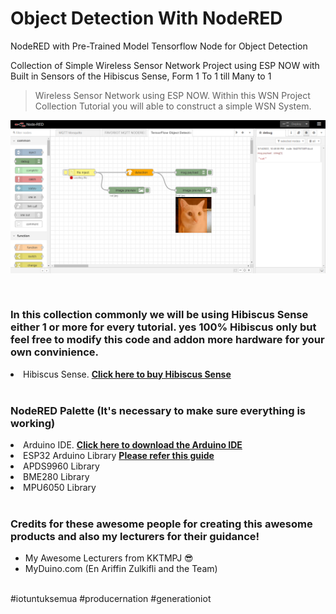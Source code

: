 # Object Detection With NodeRED
NodeRED with Pre-Trained Model Tensorflow Node for Object Detection

Collection of Simple Wireless Sensor Network Project using ESP NOW with Built in Sensors of the Hibiscus Sense, Form 1 To 1 till Many to 1

>Wireless Sensor Network using ESP NOW. Within this WSN Project Collection Tutorial you will able to construct a simple WSN System.
  <p align="center"><img src="https://github.com/Coderakid01/Medias/blob/main/nodered1.PNG" width="900"></a></p>
  
  </br>
  
   <h3>In this collection commonly we will be using Hibiscus Sense either 1 or more for every tutorial. yes 100% Hibiscus only but feel free to modify this code and addon more hardware for your own convinience.</h3>
  <li>Hibiscus Sense. <b><a href="https://myduino.com/product/myd-036/" target="_blank"> Click here to buy Hibiscus Sense</a></b></li>
  
  </br>
  
  <h3>NodeRED Palette (It's necessary to make sure everything is working)</h3>

  <li>Arduino IDE. <b><a href="https://www.arduino.cc/en/Main/Software_" target="_blank"> Click here to download the Arduino IDE</a></b></li>
  <li>ESP32 Arduino Library <b><a href="https://github.com/espressif/arduino-esp32" target="_blank"> Please refer this guide </a></b></li>
  <li> APDS9960 Library </li>
  <li> BME280 Library </li>  
  <li> MPU6050 Library </li>
  </br>
<h3>Credits for these awesome people for creating this awesome products and also my lecturers for their guidance!</h3>

<ul>
  <li> My Awesome Lecturers from KKTMPJ 😎 </li>
  <li> MyDuino.com  (En Ariffin Zulkifli and the Team)</li>
</ul>

</br>

<footer> #iotuntuksemua #producernation #generationiot </footer>
